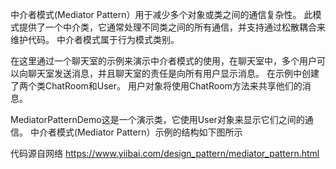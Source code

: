 中介者模式(Mediator Pattern）用于减少多个对象或类之间的通信复杂性。
此模式提供了一个中介类，它通常处理不同类之间的所有通信，并支持通过松散耦合来维护代码。
中介者模式属于行为模式类别。

在这里通过一个聊天室的示例来演示中介者模式的使用，在聊天室中，多个用户可以向聊天室发送消息，并且聊天室的责任是向所有用户显示消息。
在示例中创建了两个类ChatRoom和User。
用户对象将使用ChatRoom方法来共享他们的消息。

MediatorPatternDemo这是一个演示类，它使用User对象来显示它们之间的通信。
中介者模式(Mediator Pattern）示例的结构如下图所示

代码源自网络
https://www.yiibai.com/design_pattern/mediator_pattern.html
